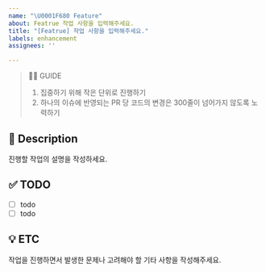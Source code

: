 ```yaml
---
name: "\U0001F680 Feature"
about: Featrue 작업 사항을 입력해주세요.
title: "[Featrue] 작업 사항을 입력해주세요."
labels: enhancement
assignees: ''

---
```


> 💁‍♂️ GUIDE
> 1. 집중하기 위해 작은 단위로 진행하기
> 2. 하나의 이슈에 반영되는 PR 당 코드의 변경은 300줄이 넘어가지 않도록 노력하기

## 📝 Description
진행할 작업의 설명을 작성하세요.

## ✅ TODO
- [ ] todo
- [ ] todo

## 💡 ETC
작업을 진행하면서 발생한 문제나 고려해야 할 기타 사항을 작성해주세요.

